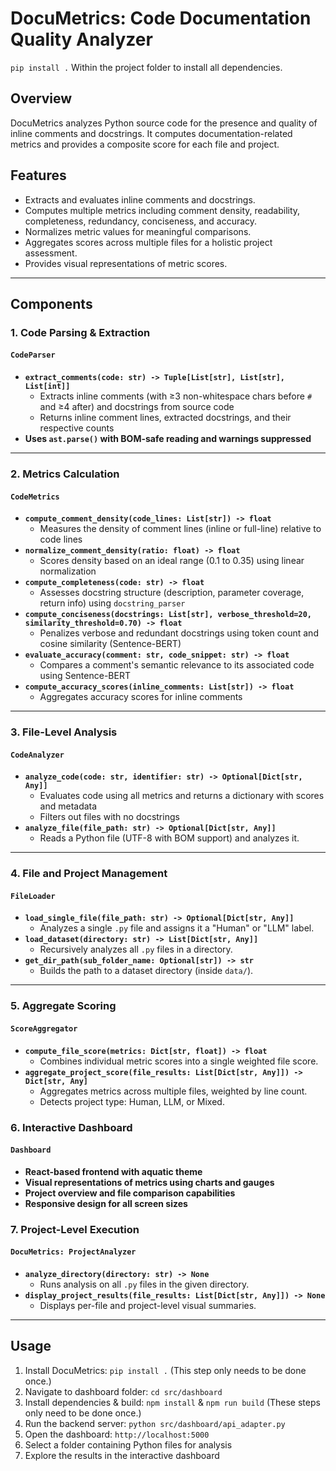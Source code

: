 # DocuMetrics: Code Documentation Quality Analyzer
`pip install .` Within the project folder to install all dependencies.

## Overview
DocuMetrics analyzes Python source code for the presence and quality of inline comments and docstrings. It computes documentation-related metrics and provides a composite score for each file and project.
## Features
- Extracts and evaluates inline comments and docstrings.
- Computes multiple metrics including comment density, readability, completeness, redundancy, conciseness, and accuracy.
- Normalizes metric values for meaningful comparisons.
- Aggregates scores across multiple files for a holistic project assessment.
- Provides visual representations of metric scores.

---

## Components

### **1. Code Parsing & Extraction**
#### `CodeParser`
- **`extract_comments(code: str) -> Tuple[List[str], List[str], List[int]]`**
  - Extracts inline comments (with ≥3 non-whitespace chars before `#` and ≥4 after) and docstrings from source code
  - Returns inline comment lines, extracted docstrings, and their respective counts
- **Uses `ast.parse()` with BOM-safe reading and warnings suppressed**

---

### **2. Metrics Calculation**
#### `CodeMetrics`
- **`compute_comment_density(code_lines: List[str]) -> float`**
  - Measures the density of comment lines (inline or full-line) relative to code lines
- **`normalize_comment_density(ratio: float) -> float`**
  - Scores density based on an ideal range (0.1 to 0.35) using linear normalization
- **`compute_completeness(code: str) -> float`**
  - Assesses docstring structure (description, parameter coverage, return info) using `docstring_parser`
- **`compute_conciseness(docstrings: List[str], verbose_threshold=20, similarity_threshold=0.70) -> float`**
  - Penalizes verbose and redundant docstrings using token count and cosine similarity (Sentence-BERT)
- **`evaluate_accuracy(comment: str, code_snippet: str) -> float`**
  - Compares a comment's semantic relevance to its associated code using Sentence-BERT
- **`compute_accuracy_scores(inline_comments: List[str]) -> float`**
  - Aggregates accuracy scores for inline comments

---

### **3. File-Level Analysis**
#### `CodeAnalyzer`
- **`analyze_code(code: str, identifier: str) -> Optional[Dict[str, Any]]`**
  - Evaluates code using all metrics and returns a dictionary with scores and metadata
  - Filters out files with no docstrings
- **`analyze_file(file_path: str) -> Optional[Dict[str, Any]]`**
  - Reads a Python file (UTF-8 with BOM support) and analyzes it.

---

### **4. File and Project Management**
#### `FileLoader`
- **`load_single_file(file_path: str) -> Optional[Dict[str, Any]]`**
  - Analyzes a single `.py` file and assigns it a "Human" or "LLM" label.
- **`load_dataset(directory: str) -> List[Dict[str, Any]]`**
  - Recursively analyzes all `.py` files in a directory.
- **`get_dir_path(sub_folder_name: Optional[str]) -> str`**
  - Builds the path to a dataset directory (inside `data/`).

---

### **5. Aggregate Scoring**
#### `ScoreAggregator`
- **`compute_file_score(metrics: Dict[str, float]) -> float`**
  - Combines individual metric scores into a single weighted file score.
- **`aggregate_project_score(file_results: List[Dict[str, Any]]) -> Dict[str, Any]`**
  - Aggregates metrics across multiple files, weighted by line count.
  - Detects project type: Human, LLM, or Mixed.

### **6. Interactive Dashboard**
#### `Dashboard`
- **React-based frontend with aquatic theme**
- **Visual representations of metrics using charts and gauges**
- **Project overview and file comparison capabilities**
- **Responsive design for all screen sizes**

### **7. Project-Level Execution**
#### `DocuMetrics: ProjectAnalyzer`
- **`analyze_directory(directory: str) -> None`**
  - Runs analysis on all `.py` files in the given directory.
- **`display_project_results(file_results: List[Dict[str, Any]]) -> None`**
  - Displays per-file and project-level visual summaries.

---

## Usage

1. Install DocuMetrics: `pip install .` (This step only needs to be done once.)
2. Navigate to dashboard folder: `cd src/dashboard`
3. Install dependencies & build: `npm install` & `npm run build` (These steps only need to be done once.)
4. Run the backend server: `python src/dashboard/api_adapter.py`
5. Open the dashboard: `http://localhost:5000`
3. Select a folder containing Python files for analysis
4. Explore the results in the interactive dashboard
